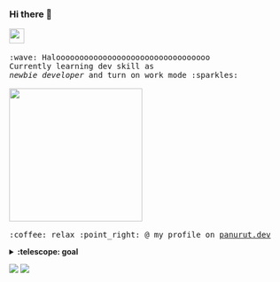 ### Hi there 👋

<p>
  <img src="https://user-images.githubusercontent.com/5679180/79618120-0daffb80-80be-11ea-819e-d2b0fa904d07.gif" width="27px">
  <br><br>
  <samp>
    :wave: Halooooooooooooooooooooooooooooooooo
    <br>Currently learning dev skill as
      <br><em>newbie developer</em> and turn on work mode :sparkles:<br><br>
    <img src="https://i.imgur.com/kdKhgx6.gif" width="240px" align="center">
    <br><br>:coffee: relax :point_right: @ my profile on <a href="https://panurut.dev/" target="_blank">panurut.dev</a>
  </samp>
</p>

<details>
  <summary><b>:telescope: goal</b></summary>
  I want to make a cooler profile. 🤣<br>I'm currently working on a small website as portfolio web. <a href="https://panurut.dev/" target="_blank">@panurut</a> and <a href="https://covid.panurut.dev/" target="_blank">@covid statistics</a><br>and learning everything about web developement and relate technology to build my awesome portfolio web and more PROJECT!
</details>

<p align="left">
  <img src="https://github-readme-stats.vercel.app/api?username=salmondev&show_icons=true&theme=tokyonight&count_private=true&line_height=21&include_all_commits=true">
  <img src="https://github-readme-stats.vercel.app/api/top-langs/?username=salmondev&theme=dark&show_icons=true&count_private=true&layout=compact">
</p>

<!--
**salmondev/salmondev** is a ✨ _special_ ✨ repository because its `README.md` (this file) appears on your GitHub profile.

Here are some ideas to get you started:

- 🔭 I’m currently working on ...
- 🌱 I’m currently learning ...
- 👯 I’m looking to collaborate on ...
- 🤔 I’m looking for help with ...
- 💬 Ask me about ...
- 📫 How to reach me: ...
- 😄 Pronouns: ...
- ⚡ Fun fact: ...
-->
